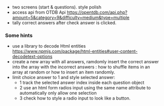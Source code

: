 - two screens (start & questions). style polish
- access api from OTDB Api https://opentdb.com/api.php?amount=5&category=9&difficulty=medium&type=multiple
- tally correct answers after check answer is clicked.


### Some hints
- use a library to decode Html entities https://www.npmjs.com/package/html-entities#user-content-decodetext-options
- create a new array with all answers, ramdomly insert the correct answer into the array with the incorrect answers : how to shuffle items in an array at random or how to insert an item randomly.
- limit choice answer to 1 and style selected answer: 
  - 1 track the selected answer index inside each question object 
  - 2 use an html form radios input using the same name attribute to automatically only allow one selection 
  - 3 check how to style a radio input to look like a button.